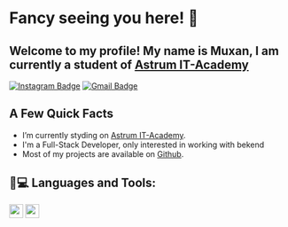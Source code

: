 # Fancy seeing you here! 👋

## Welcome to my profile! My name is Muxan, I am currently a student of [Astrum IT-Academy](https://astrum.uz/uz)

[![Instagram Badge](https://img.shields.io/badge/-Muxan-purple?style=flat&logo=instagram&logoColor=white&link=https://instagram.com/_jessicaalim/)](https://www.instagram.com/__muxan_/)
[![Gmail Badge](https://img.shields.io/badge/-esenbaevmuxan@gmail.com-c14438?style=flat-square&logo=Gmail&logoColor=white&link=mailto:kanna6501@gmail.com)](mailto:esenbaevmuxan@gmail.com)

<h2> A Few Quick Facts</h2>
<ul>
  <li> I’m currently styding on <a href="[https://github.com/Spiderpig86/Cirrus](https://astrum.uz/uz)">Astrum IT-Academy</a>.</li>
  <li> I'm a Full-Stack Developer, only interested in working with bekend</li>
  <li> Most of my projects are available on <a href="https://github.com/Muxan-05">Github</a>.</li>
</ul>

<h2> 🚀💻 Languages and Tools:</h2>

<img src="https://avatars.githubusercontent.com/u/4223" alt="react" width="25" height="25" />
<img src="https://149664611.v2.pressablecdn.com/wp-content/uploads/2020/09/image-1.png" alt="react" width="25" height="25" />
